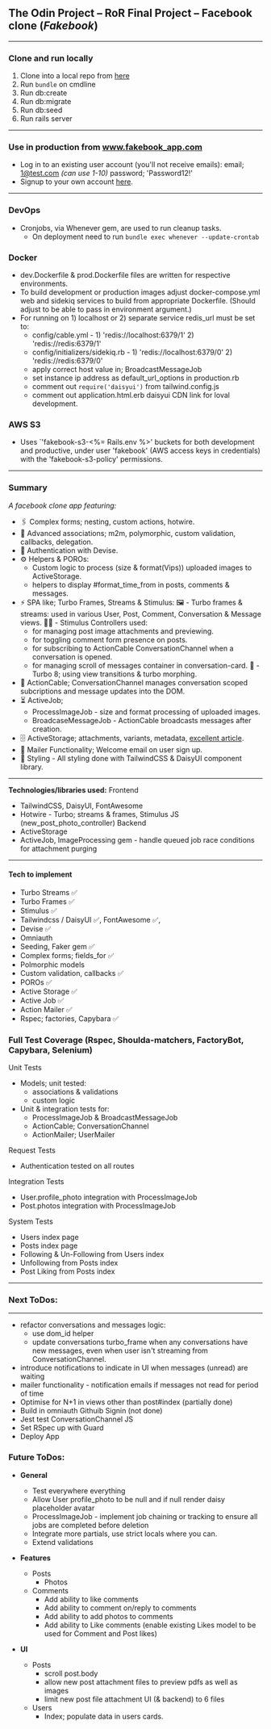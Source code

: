 ## The Odin Project – RoR Final Project – Facebook clone (_Fakebook_)

---
### Clone and run locally

1. Clone into a local repo from [here](https:\\github...)
2. Run `bundle` on cmdline
3. Run db:create
4. Run db:migrate
5. Run db:seed
6. Run rails server 

---

### Use in production from www.fakebook_app.com

  - Log in to an existing user account (you'll not receive emails):
    email; 1@test.com _(can use 1-10)_
    password; 'Password12!'
  - Signup to your own account [here](http://localhost:3000/users/sign_up).

---
### DevOps
- Cronjobs, via Whenever gem, are used to run cleanup tasks.
  - On deployment need to run `bundle exec whenever --update-crontab`

### Docker
- dev.Dockerfile & prod.Dockerfile files are written for respective environments.
- To build development or production images adjust docker-compose.yml web and
  sidekiq services to build from appropriate Dockerfile. (Should adjust to be able
  to pass in environment argument.)
- For running on 1) localhost or 2) separate service redis_url must be set to:
  - config/cable.yml - 1) 'redis://localhost:6379/1' 2) 'redis://redis:6379/1'
  - config/initializers/sidekiq.rb - 1) 'redis://localhost:6379/0' 2) 'redis://redis:6379/0'
  - apply correct host value in; BroadcastMessageJob
  - set instance ip address as default_url_options in production.rb
  - comment out `require('daisyui')` from tailwind.config.js
  - comment out application.html.erb daisyui CDN link for loval development.

### AWS S3
- Uses `'fakebook-s3-<%= Rails.env %>' buckets for both development and productive, under user 'fakebook' (AWS access keys in credentials) with the 'fakebook-s3-policy' permissions.

---

### Summary
*A facebook clone app featuring:*

- 🖇️ Complex forms; nesting, custom actions, hotwire.
- 👫 Advanced associations; m2m, polymorphic, custom validation, callbacks, delegation. 
- 🔐 Authentication with Devise.
- ⚙️ Helpers & POROs:
  - Custom logic to process (size & format(Vips)) uploaded images to ActiveStorage.
  - helpers to display #format_time_from in posts, comments & messages.
- ⚡️ SPA like; Turbo Frames, Streams & Stimulus:
  🖼️ - Turbo frames & streams:
     used in various User, Post, Comment, Conversation & Message views.
  👮🏼 - Stimulus Controllers used:
    - for managing post image attachments and previewing.
    - for toggling comment form presence on posts.
    - for subscribing to ActionCable ConversationChannel when a conversation is opened.
    - for managing scroll of messages container in conversation-card.
  🔁 - Turbo 8; using view transitions & turbo morphing.
- 📡 ActionCable; ConversationChannel manages conversation scoped subcriptions and message updates into the DOM.
- ⏳ ActiveJob; 
  - ProcessImageJob - size and format processing of uploaded images.
  - BroadcaseMessageJob - ActionCable broadcasts messages after creation.
- 🗄️ ActiveStorage; attachments, variants, metadata, [excellent article](https://discuss.rubyonrails.org/t/active-storage-in-production-lessons-learned-and-in-depth-look-at-how-it-works/83289).
- 📧 Mailer Functionality; Welcome email on user sign up.
- 🎨 Styling - All styling done with TailwindCSS & DaisyUI component library.

---

**Technologies/libraries used:**
  Frontend
  - TailwindCSS, DaisyUI, FontAwesome
  - Hotwire - Turbo; streams & frames, Stimulus JS (new_post_photo_controller)
  Backend
  - ActiveStorage
  - ActiveJob, ImageProcessing gem - handle queued job race conditions for attachment purging

---

#### Tech to implement
- Turbo Streams ✅
- Turbo Frames ✅
- Stimulus ✅
- Tailwindcss / DaisyUI ✅, FontAwesome ✅,
- Devise ✅
- Omniauth
- Seeding, Faker gem ✅
- Complex forms; fields_for ✅
- Polmorphic models
- Custom validation, callbacks ✅
- POROs ✅
- Active Storage ✅
- Active Job ✅
- Action Mailer ✅
- Rspec; factories, Capybara ✅

### Full Test Coverage (Rspec, Shoulda-matchers, FactoryBot, Capybara, Selenium)

Unit Tests
  - Models; unit tested:
    - associations & validations
    - custom logic
  - Unit & integration tests for:
    - ProcessImageJob & BroadcastMessageJob
    - ActionCable; ConversationChannel
    - ActionMailer; UserMailer

Request Tests
  - Authentication tested on all routes

Integration Tests
  - User.profile_photo integration with ProcessImageJob
  - Post.photos integration with ProcessImageJob

System Tests
  - Users index page
  - Posts index page
  - Following & Un-Following from Users index
  - Unfollowing from Posts index
  - Post Liking from Posts index 

---

### Next ToDos:
---

- refactor conversations and messages logic:
  - use dom_id helper
  - update conversations turbo_frame when any conversations have new messages, even when user isn't streaming from ConversationChannel.
- introduce notifications to indicate in UI when messages (unread) are waiting
- mailer functionality - notification emails if messages not read for period of time
- Optimise for N+1 in views other than post#index (partially done)
- Build in omniauth Githuib Signin (not done)
- Jest test ConversationChannel JS
- Set RSpec up with Guard
- Deploy App

### Future ToDos:

- **General**
  - Test everywhere everything
  - Allow User profile_photo to be null and if null render daisy placeholder avatar
  - ProcessImageJob - implement job chaining or tracking to ensure all jobs are completed before
    deletion
  - Integrate more partials, use strict locals where you can.
  - Extend validations
  
- **Features**
  - Posts
    - Photos
  - Comments
    - Add ability to like comments
    - Add ability to comment on/reply to comments
    - Add ability to add photos to comments
    - Add ability to Like comments (enable existing Likes model to be used for Comment and Post likes)

- **UI**
  - Posts
    - scroll post.body
    - allow new post attachment files to preview pdfs as well as images
    - limit new post file attachment UI (& backend) to 6 files
  - Users
    - Index; populate data in users cards.

